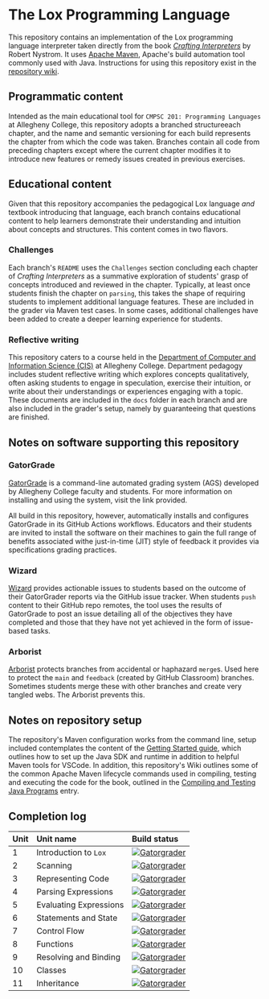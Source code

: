 # The Lox Programming Language

This repository contains an implementation of the Lox programming language interpreter
taken directly from the book [_Crafting Interpreters_](https://www.craftinginterpreters.com/)
by Robert Nystrom. It uses [Apache Maven](https://maven.apache.org/), Apache's build automation
tool commonly used with Java. Instructions for using this repository exist in the
[repository wiki](../../wiki/).

## Programmatic content

Intended as the main educational tool for `CMPSC 201: Programming Languages` at Allegheny College,
this repository adopts a branched structureeach chapter, and the name and semantic versioning for each 
build represents the chapter from which the code was taken. Branches contain all code from preceding
chapters except where the current chapter modifies it to introduce new features or remedy issues 
created in previous exercises.

## Educational content

Given that this repository accompanies the pedagogical Lox language _and_ textbook introducing that 
language, each branch contains educational content to help learners demonstrate their understanding
and intuition about concepts and structures. This content comes in two flavors.

### Challenges

Each branch's `README` uses the `Challenges` section concluding each chapter of _Crafting Interpreters_ 
as a summative exploration of students' grasp of concepts introduced and reviewed in the chapter. Typically, 
at least once students finish the chapter on `parsing`, this takes the shape of requiring students to implement 
additional language features. These are included in the grader via Maven test cases. In some cases, additional
challenges have been added to create a deeper learning experience for students.

### Reflective writing

This repository caters to a course held in the 
[Department of Computer and Information Science (CIS)](https://www.cis.allegheny.edu/) at Allegheny College.
Department pedagogy includes student reflective writing which explores concepts qualitatively, often asking
students to engage in speculation, exercise their intuition, or write about their understandings or
experiences engaging with a topic. These documents are included in the `docs` folder in each branch and 
are also included in the grader's setup, namely by guaranteeing that questions are finished.

## Notes on software supporting this repository

### GatorGrade

[GatorGrade](https://github.com/GatorEducator/gatorgrade) is a command-line automated grading system (AGS) developed
by Allegheny College faculty and students. For more information on installing and using the system, visit
the link provided.

All build in this repository, however, automatically installs and configures GatorGrade in its GitHub Actions
workflows. Educators and their students are invited to install the software on their machines to gain the 
full range of benefits associated withe just-in-time (JIT) style of feedback it provides via specifications
grading practices.

### Wizard

[Wizard](https://github.com/term-world/wizard) provides actionable issues to students based on the outcome of 
their GatorGrader reports via the GitHub issue tracker. When students `push` content to their GitHub repo remotes,
the tool uses the results of GatorGrade to post an issue detailing all of the objectives they have completed and
those that they have not yet achieved in the form of issue-based tasks.

### Arborist

[Arborist](https://github.com/term-world/arborist) protects branches from accidental or haphazard `merge`s. Used
here to protect the `main` and `feedback` (created by GitHub Classroom) branches. Sometimes students merge these
with other branches and create very tangled webs. The Arborist prevents this.

## Notes on repository setup

The repository's Maven configuration works from the command line, setup included contemplates
the content of the [Getting Started guide](wiki/Getting-Started), which outlines how to set
up the Java SDK and runtime in addition to helpful Maven tools for VSCode. In addition, this
repository's Wiki outlines some of the common Apache Maven lifecycle commands used in compiling,
testing and executing the code for the book, outlined in the 
[Compiling and Testing Java Programs](wiki/Compiling-and-Testing-Java-Programs) entry.

## Completion log

|Unit |Unit name |Build status |
|:----|:---------|:------------|
|1    |Introduction to `Lox` |[![Gatorgrader](../../actions/workflows/main.yml/badge.svg?branch=1-lox-introduction)](../../actions/workflows/main.yml) |[Chapters 1-3](../../tree/1-lox-introduction) |
|2    |Scanning |[![Gatorgrader](../../actions/workflows/main.yml/badge.svg?branch=2-scanning)](../../actions/workflows/main.yml) |[Chapter 4](../../tree/2-scanning) |
|3    |Representing Code |[![Gatorgrader](../../actions/workflows/main.yml/badge.svg?branch=3-representing-code)](../../actions/workflows/main.yml) |[Chapter 5](../../tree/3-representing-code) |
|4    |Parsing Expressions |[![Gatorgrader](../../actions/workflows/main.yml/badge.svg?branch=4-parsing-expressions)](../../actions/workflows/main.yml) |[Chapter 6](../../tree/4-parsing-expressions) | 
|5    |Evaluating Expressions |[![Gatorgrader](../../actions/workflows/main.yml/badge.svg?branch=5-evaluating-expressions)](../../actions/workflows/main.yml) |[Chapter 7](../../tree/5-evaluating-expressions) | 
|6    |Statements and State |[![Gatorgrader](../../actions/workflows/main.yml/badge.svg?branch=6-statements-state)](../../actions/workflows/main.yml) |[Chapter 8](../../tree/6-statements-state) |
|7    |Control Flow |[![Gatorgrader](../../actions/workflows/main.yml/badge.svg?branch=7-control-flow)](../../actions/workflows/main.yml) |[Chapter 9](../../tree/3-control-flow) | 
|8    |Functions |[![Gatorgrader](../../actions/workflows/main.yml/badge.svg?branch=8-functions)](../../actions/workflows/main.yml) |[Chapter 10](../../tree/8-functions) |
|9    |Resolving and Binding |[![Gatorgrader](../../actions/workflows/main.yml/badge.svg?branch=9-resolving-binding)](../../actions/workflows/main.yml) |[Chapter 11](../../tree/9-resolving-binding) |
|10    |Classes |[![Gatorgrader](../../actions/workflows/main.yml/badge.svg?branch=10-representing-code)](../../actions/workflows/main.yml) |[Chapter 12](../../tree/10-classes) |
|11    |Inheritance |[![Gatorgrader](../../actions/workflows/main.yml/badge.svg?branch=11-inheritance)](../../actions/workflows/main.yml) |[Chapter 13](../../tree/13-inheritance) | 
